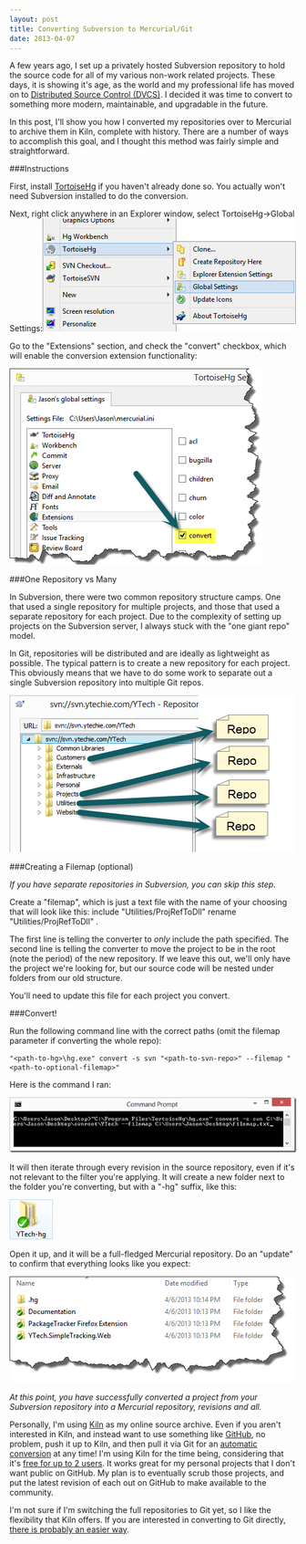 ```yaml
---
layout: post
title: Converting Subversion to Mercurial/Git
date: 2013-04-07
---
```


A few years ago, I set up a privately hosted Subversion repository to hold the source code for all of my various non-work related projects. These days, it is showing it's age, as the world and my professional life has moved on to [Distributed Source Control (DVCS)](http://www.ytechie.com/2009/11/introduction-to-distributed-source-control.html). I decided it was time to convert to something more modern, maintainable, and upgradable in the future.

In this post, I'll show you how I converted my repositories over to Mercurial to archive them in Kiln, complete with history. There are a number of ways to accomplish this goal, and I thought this method was fairly simple and straightforward.

###Instructions

First, install [TortoiseHg](http://tortoisehg.bitbucket.org/) if you haven't already done so. You actually won't need Subversion installed to do the conversion.

Next, right click anywhere in an Explorer window, select TortoiseHg->Global Settings:![TortoiseHg-Menu](TortoiseHg-Menu.png "TortoiseHg-Menu")

Go to the "Extensions" section, and check the "convert" checkbox, which will enable the conversion extension functionality:

![Enable-Convert-Extension](Enable-Convert-Extension.png "Enable-Convert-Extension")

###One Repository vs Many

In Subversion, there were two common repository structure camps. One that used a single repository for multiple projects, and those that used a separate repository for each project. Due to the complexity of setting up projects on the Subversion server, I always stuck with the "one giant repo" model.

In Git, repositories will be distributed and are ideally as lightweight as possible. The typical pattern is to create a new repository for each project. This obviously means that we have to do some work to separate out a single Subversion repository into multiple Git repos.

[![SNAGHTML141b8252](SNAGHTML141b8252_thumb.png "SNAGHTML141b8252")](http://www.ytechie.com/post-images/2013/04/SNAGHTML141b8252.png)

###Creating a Filemap (optional)

_If you have separate repositories in Subversion, you can skip this step._

Create a "filemap", which is just a text file with the name of your choosing that will look like this:
	include &quot;Utilities/ProjRefToDll&quot;
	rename &quot;Utilities/ProjRefToDll&quot; .

The first line is telling the converter to _only_ include the path specified. The second line is telling the converter to move the project to be in the root (note the period) of the new repository. If we leave this out, we'll only have the project we're looking for, but our source code will be nested under folders from our old structure.

You'll need to update this file for each project you convert.

###Convert!

Run the following command line with the correct paths (omit the filemap parameter if converting the whole repo):

	"<path-to-hg>\hg.exe" convert -s svn "<path-to-svn-repo>" --filemap "<path-to-optional-filemap>"

Here is the command I ran:

[![image](image_thumb.png "image")](http://www.ytechie.com/post-images/2013/04/image.png)

It will then iterate through every revision in the source repository, even if it's not relevant to the filter you're applying. It will create a new folder next to the folder you're converting, but with a "-hg" suffix, like this:

[![image](image_thumb1.png "image")](http://www.ytechie.com/post-images/2013/04/image1.png)

Open it up, and it will be a full-fledged Mercurial repository. Do an "update" to confirm that everything looks like you expect:

[![SNAGHTML1392a450](SNAGHTML1392a450_thumb.png "SNAGHTML1392a450")](http://www.ytechie.com/post-images/2013/04/SNAGHTML1392a450.png)

_At this point, you have successfully converted a project from your Subversion repository into a Mercurial repository, revisions and all._

Personally, I'm using [Kiln](http://www.fogcreek.com/kiln/) as my online source archive. Even if you aren't interested in Kiln, and instead want to use something like [GitHub](https://github.com/), no problem, push it up to Kiln, and then pull it via Git for an [automatic conversion](http://blog.fogcreek.com/announcing-kiln-harmony-the-future-of-dvcs/) at any time! I'm using Kiln for the time being, considering that it's [free for up to 2 users](http://www.fogcreek.com/kiln/StudentAndStartup.html). It works great for my personal projects that I don't want public on GitHub. My plan is to eventually scrub those projects, and put the latest revision of each out on GitHub to make available to the community.

I'm not sure if I'm switching the full repositories to Git yet, so I like the flexibility that Kiln offers. If you are interested in converting to Git directly, [there is probably an easier way](https://www.google.com/search?q=convert+subversion+to+git).